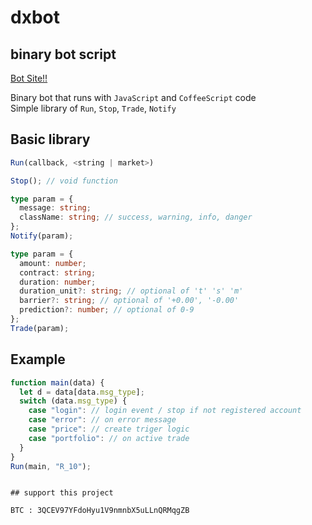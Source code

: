 # dxbot

## binary bot script <br>

[Bot Site!!](https://dxbot.vercel.app/)

Binary bot that runs with `JavaScript` and `CoffeeScript` code <br>
Simple library of `Run`, `Stop`, `Trade`, `Notify` <br>

## Basic library

```js
Run(callback, <string | market>)
```

```js
Stop(); // void function
```

```ts
type param = {
  message: string;
  className: string; // success, warning, info, danger
};
Notify(param);
```

```ts
type param = {
  amount: number;
  contract: string;
  duration: number;
  duration_unit?: string; // optional of 't' 's' 'm'
  barrier?: string; // optional of '+0.00', '-0.00'
  prediction?: number; // optional of 0-9
};
Trade(param);
```

## Example

```js
function main(data) {
  let d = data[data.msg_type];
  switch (data.msg_type) {
    case "login": // login event / stop if not registered account
    case "error": // on error message
    case "price": // create triger logic
    case "portfolio": // on active trade
  }
}
Run(main, "R_10");
```

```

## support this project

BTC : 3QCEV97YFdoHyu1V9nmnbX5uLLnQRMqgZB
```
